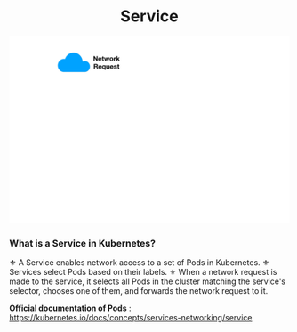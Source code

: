 <div align="center">
  <h1> Service </h1>
</div>

![service](../images/service.gif)

### What is a Service in Kubernetes?

⚜ A Service enables network access to a set of Pods in Kubernetes.
⚜ Services select Pods based on their labels. 
⚜ When a network request is made to the service, it selects all Pods in the cluster matching the service's selector, chooses one of them, and forwards the network request to it.

**Official documentation of Pods** : https://kubernetes.io/docs/concepts/services-networking/service
